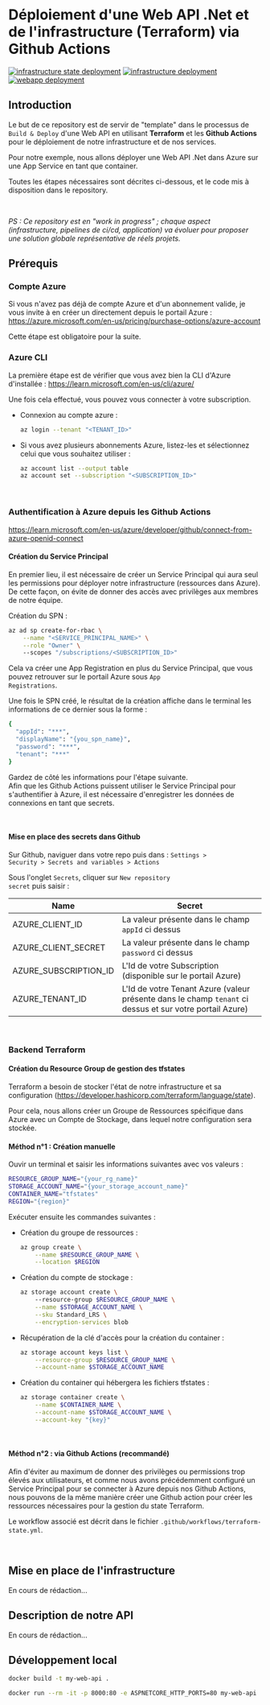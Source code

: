 # Déploiement d'une Web API .Net et de l'infrastructure (Terraform) via Github Actions

[![infrastructure state deployment](https://github.com/guillaume-heron/asset-net-app/actions/workflows/terraform-state.yml/badge.svg)](https://github.com/guillaume-heron/asset-net-app/actions/workflows/terraform-state.yml)
[![infrastructure deployment](https://github.com/guillaume-heron/asset-net-app/actions/workflows/terraform-cd.yml/badge.svg)](https://github.com/guillaume-heron/asset-net-app/actions/workflows/terraform-cd.yml)
[![webapp deployment](https://github.com/guillaume-heron/asset-net-app/actions/workflows/dotnet-webapp-deploy.yml/badge.svg)](https://github.com/guillaume-heron/asset-net-app/actions/workflows/dotnet-webapp-deploy.yml)


## Introduction

Le but de ce repository est de servir de "template" dans le processus de <code>Build & Deploy</code> d'une Web API en utilisant <b>Terraform</b> et les <b>Github Actions</b> pour le déploiement de notre infrastructure et de nos services.

Pour notre exemple, nous allons déployer une Web API .Net dans Azure sur une App Service en tant que container.

Toutes les étapes nécessaires sont décrites ci-dessous, et le code mis à disposition dans le repository.

<br/>

<em>PS : Ce repository est en "work in progress" ; chaque aspect (infrastructure, pipelines de ci/cd, application) va évoluer pour proposer une solution globale représentative de réels projets.</em>

## Prérequis

### Compte Azure

Si vous n'avez pas déjà de compte Azure et d'un abonnement valide, je vous invite à en créer un directement depuis le portail Azure : https://azure.microsoft.com/en-us/pricing/purchase-options/azure-account<br/>

Cette étape est obligatoire pour la suite.

### Azure CLI

La première étape est de vérifier que vous avez bien la CLI d'Azure d'installée :
https://learn.microsoft.com/en-us/cli/azure/

Une fois cela effectué, vous pouvez vous connecter à votre subscription.

- Connexion au compte azure : 

    ```bash
    az login --tenant "<TENANT_ID>"
    ```

- Si vous avez plusieurs abonnements Azure, listez-les et sélectionnez celui que vous souhaitez utiliser :
    ```bash
    az account list --output table
    az account set --subscription "<SUBSCRIPTION_ID>"
    ```

<br/>

### Authentification à Azure depuis les Github Actions

https://learn.microsoft.com/en-us/azure/developer/github/connect-from-azure-openid-connect

#### Création du Service Principal

En premier lieu, il est nécessaire de créer un Service Principal qui aura seul les permissions pour déployer notre infrastructure (ressources dans Azure). De cette façon, on évite de donner des accès avec privilèges aux membres de notre équipe.

Création du SPN  : 
```bash
az ad sp create-for-rbac \
    --name "<SERVICE_PRINCIPAL_NAME>" \
    --role "Owner" \ 
    --scopes "/subscriptions/<SUBSCRIPTION_ID>"
```

Cela va créer une App Registration en plus du Service Principal, que vous pouvez retrouver sur le portail Azure sous <code>App Registrations</code>.

Une fois le SPN créé, le résultat de la création affiche dans le terminal les informations de ce dernier sous la forme :

```bash
{
  "appId": "***",
  "displayName": "{you_spn_name}",
  "password": "***",
  "tenant": "***"
}
```

Gardez de côté les informations pour l'étape suivante.<br/>
Afin que les Github Actions puissent utiliser le Service Principal pour s'authentifier à Azure, il est nécessaire d'enregistrer les données de connexions en tant que secrets.

<br/>

#### Mise en place des secrets dans Github

Sur Github, naviguer dans votre repo puis dans : 
<code>Settings > Security > Secrets and variables > Actions</code>

Sous l'onglet <code>Secrets</code>, cliquer sur <code>New repository secret</code> puis saisir :

| Name                  | Secret                                                                   |
|---------------------- | ------------------------------------------------------------------------ |
| AZURE_CLIENT_ID       | La valeur présente dans le champ <code>appId</code> ci dessus            |
| AZURE_CLIENT_SECRET   | La valeur présente dans le champ <code>password</code> ci dessus         |
| AZURE_SUBSCRIPTION_ID | L'Id de votre Subscription (disponible sur le portail Azure)             |
| AZURE_TENANT_ID       | L'Id de votre Tenant Azure (valeur présente dans le champ <code>tenant</code> ci dessus et sur votre portail Azure)  |

<br/>

### Backend Terraform

#### Création du Resource Group de gestion des tfstates

Terraform a besoin de stocker l'état de notre infrastructure et sa configuration (https://developer.hashicorp.com/terraform/language/state).<br/>

Pour cela, nous allons créer un Groupe de Ressources spécifique dans Azure avec un Compte de Stockage, dans lequel notre configuration sera stockée.

#### Méthod n°1 : Création manuelle

Ouvir un terminal et saisir les informations suivantes avec vos valeurs :
```bash
RESOURCE_GROUP_NAME="{your_rg_name}"
STORAGE_ACCOUNT_NAME="{your_storage_account_name}"
CONTAINER_NAME="tfstates"
REGION="{region}"
```

Exécuter ensuite les commandes suivantes :

- Création du groupe de ressources :
    ```bash
    az group create \
        --name $RESOURCE_GROUP_NAME \
        --location $REGION
    ```

- Création du compte de stockage :
    ```bash
    az storage account create \ 
        --resource-group $RESOURCE_GROUP_NAME \
        --name $STORAGE_ACCOUNT_NAME \
        --sku Standard_LRS \
        --encryption-services blob
    ```

- Récupération de la clé d'accès pour la création du container :
    ```bash
    az storage account keys list \
        --resource-group $RESOURCE_GROUP_NAME \
        --account-name $STORAGE_ACCOUNT_NAME
    ```


- Création du container qui hébergera les fichiers tfstates :
    ```bash
    az storage container create \
        --name $CONTAINER_NAME \
        --account-name $STORAGE_ACCOUNT_NAME \
        --account-key "{key}"
    ```
<br/>

#### Méthod n°2 : via Github Actions (recommandé)

Afin d'éviter au maximum de donner des privilèges ou permissions trop élevés aux utilisateurs, et comme nous avons précédemment configuré un Service Principal pour se connecter à Azure depuis nos Github Actions, nous pouvons de la même manière créer une Github action pour créer les ressources nécessaires pour la gestion du state Terraform.

Le workflow associé est décrit dans le fichier <code>.github/workflows/terraform-state.yml</code>.

<br/>

## Mise en place de l'infrastructure

En cours de rédaction...
<br/>

## Description de notre API 

En cours de rédaction...
<br/>

## Développement local

```bash
docker build -t my-web-api .
```

```bash
docker run --rm -it -p 8000:80 -e ASPNETCORE_HTTP_PORTS=80 my-web-api
```
